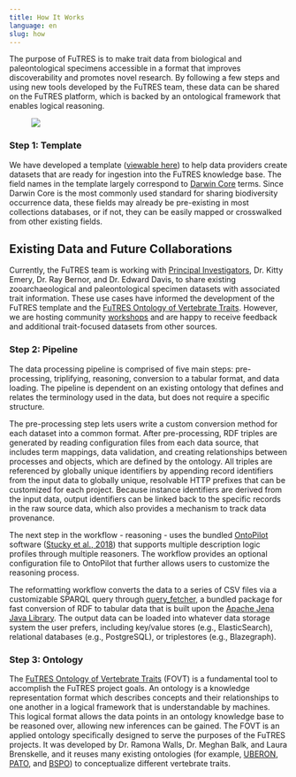 ```yaml
---
title: How It Works
language: en
slug: how
---
```

<p>The purpose of FuTRES is to make trait data from biological and paleontological specimens accessible in a format that improves discoverability and promotes novel research. By following a few steps and using new tools developed by the FuTRES team, these data can be shared on the FuTRES platform, which is backed by an ontological framework that enables logical reasoning.</p>

<p><figure><img src="/media/FuTRESworkflow.png"/></figure>

### Step 1: Template ###
<p>We have developed a template (<a href="https://github.com/futres/template">viewable here</a>) to help data providers create datasets that are ready for ingestion into the FuTRES knowledge base. The field names in the template largely correspond to <a href="https://dwc.tdwg.org/">Darwin Core</a> terms. Since Darwin Core is the most commonly used standard for sharing biodiversity occurrence data, these fields may already be pre-existing in most collections databases, or if not, they can be easily mapped or crosswalked from other existing fields.</p>

## Existing Data and Future Collaborations ##
<p>Currently, the FuTRES team is working with <a href="https://futres.org/team/">Principal Investigators</a>, Dr. Kitty Emery, Dr. Ray Bernor, and Dr. Edward Davis, to share existing zooarchaeological and paleontological specimen datasets with associated trait information. These use cases have informed the development of the FuTRES template and the <a href="https://github.com/futres/fovt">FuTRES Ontology of Vertebrate Traits</a>. However, we are hosting community <a href="https://futres.org/workshop/">workshops</a> and are happy to receive feedback and additional trait-focused datasets from other sources.</p>

### Step 2: Pipeline ###
<p>The data processing pipeline is comprised of five main steps: pre-processing, triplifying, reasoning, conversion to a tabular format, and data loading. The pipeline is dependent on an existing ontology that defines and relates the terminology used in the data, but does not require a specific structure.</p>

<p>The pre-processing step lets users write a custom conversion method for each dataset into a common format. After pre-processing, RDF triples are generated by reading configuration files from each data source, that includes term mappings, data validation, and creating relationships between processes and objects, which are defined by the ontology. All triples are referenced by globally unique identifiers by appending record identifiers from the input data to globally unique, resolvable HTTP prefixes that can be customized for each project. Because instance identifiers are derived from the input data, output identifiers can be linked back to the specific records in the raw source data, which also provides a mechanism to track data provenance.</p>

<p>The next step in the workflow - reasoning - uses the bundled <a href="https://github.com/stuckyb/ontopilot">OntoPilot</a> software (<a href="https://doi.org/10.3389/fpls.2018.00517">Stucky et al., 2018</a>) that supports multiple description logic profiles through multiple reasoners. The workflow provides an optional configuration file to OntoPilot that further allows users to customize the reasoning process.</p>

<p>The reformatting workflow converts the data to a series of CSV files via a customizable SPARQL query through <a href="https://github.com/biocodellc/query_fetcher">query_fetcher</a>, a bundled package for fast conversion of RDF to tabular data that is built upon the <a href="https://jena.apache.org/index.html">Apache Jena Java Library</a>. The output data can be loaded into whatever data storage system the user prefers, including key/value stores (e.g., ElasticSearch), relational databases (e.g., PostgreSQL), or triplestores (e.g., Blazegraph).</p>

### Step 3: Ontology ###
<p>The <a href="https://github.com/futres/fovt">FuTRES Ontology of Vertebrate Traits</a> (FOVT) is a fundamental tool to accomplish the FuTRES project goals. An ontology is a knowledge representation format which describes concepts and their relationships to one another in a logical framework that is understandable by machines. This logical format allows the data points in an ontology knowledge base to be reasoned over, allowing new inferences can be gained. The FOVT is an applied ontology specifically designed to serve the purposes of the FuTRES projects. It was developed by Dr. Ramona Walls, Dr. Meghan Balk, and Laura Brenskelle, and it reuses many existing ontologies (for example, <a href="https://www.ebi.ac.uk/ols/ontologies/uberon">UBERON</a>, <a href="http://www.obofoundry.org/ontology/pato.html">PATO</a>, and <a href="http://www.obofoundry.org/ontology/bspo.html">BSPO</a>) to conceptualize different vertebrate traits.</p>
